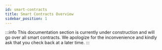 ```yaml
---
id: smart-contracts
title: Smart Contracts Overview
sidebar_position: 1
---
```


:::info
This documentation section is currently under construction and will go over all smart contracts. We apologize for the inconvenience and kindly ask that you check back at a later time.
:::
